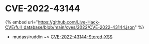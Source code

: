 # CVE-2022-43144
{% embed url="https://github.com/Live-Hack-CVE/full_database/blob/main/cves/2022/CVE-2022-43144.json" %}

* mudassiruddin ~> [CVE-2022-43144-Stored-XSS](https://www.alice-snow.ru/2022/database/cve-2022-43144/cve-2022-43144-stored-xss-mudassiruddin)